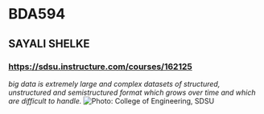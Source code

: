 # BDA594
## **SAYALI SHELKE**
### https://sdsu.instructure.com/courses/162125
*big data is extremely large and complex datasets of structured, unstructured and semistructured format which grows over time and which are difficult to handle.*
![Photo: College of Engineering, SDSU](https://github.com/user-attachments/assets/fe6ef6ed-f75e-4563-8c1e-8fd90c52a037)
